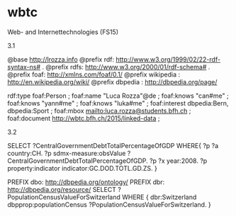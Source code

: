 # wbtc
Web- and Internettechnologies (FS15)

3.1

@base <http://lrozza.info>
@prefix rdf: <http://www.w3.org/1999/02/22-rdf-syntax-ns#> .
@prefix rdfs: <http://www.w3.org/2000/01/rdf-schema#> .
@prefix foaf: <http://xmlns.com/foaf/0.1/>
@prefix wikipedia : <http://en.wikipedia.org/wiki/>
@prefix dbpedia : <http://dbpedia.org/page/>

rdf:type foaf:Person ;
foaf:name "Luca Rozza"@de ;
foaf:knows "can#me" ;
foaf:knows "yann#me" ;
foaf:knows "luka#me" ;
foaf:interest dbpedia:Bern, dbpedia:Sport ;
foaf:mbox <mailto:luca.rozza@students.bfh.ch> ;
foaf:document <http://wbtc.bfh.ch/2015/linked-data> ;

3.2

SELECT ?CentralGovernmentDebtTotalPercentageOfGDP
WHERE{
?p ?a country:CH.
?p sdmx-measure:obsValue ?CentralGovernmentDebtTotalPercentageOfGDP.
?p ?x year:2008.
?p property:indicator indicator:GC.DOD.TOTL.GD.ZS.
}


PREFIX dbo: <http://dbpedia.org/ontology/>
PREFIX dbr: <http://dbpedia.org/resource/>
SELECT ?PopulationCensusValueForSwitzerland
WHERE {
    dbr:Switzerland dbpprop:populationCensus ?PopulationCensusValueForSwitzerland.
}
